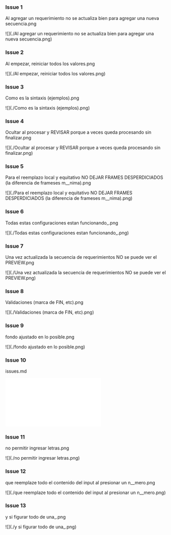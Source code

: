 ### Issue 1
Al agregar un requerimiento no se actualiza bien para agregar una nueva secuencia.png

![](./Al agregar un requerimiento no se actualiza bien para agregar una nueva secuencia.png)

### Issue 2
Al empezar, reiniciar todos los valores.png

![](./Al empezar, reiniciar todos los valores.png)

### Issue 3
Como es la sintaxis (ejemplos).png

![](./Como es la sintaxis (ejemplos).png)

### Issue 4
Ocultar al procesar y REVISAR porque a veces queda procesando sin finalizar.png

![](./Ocultar al procesar y REVISAR porque a veces queda procesando sin finalizar.png)

### Issue 5
Para el reemplazo local y equitativo NO DEJAR FRAMES DESPERDICIADOS (la diferencia de frameses m__nima).png

![](./Para el reemplazo local y equitativo NO DEJAR FRAMES DESPERDICIADOS (la diferencia de frameses m__nima).png)

### Issue 6
Todas estas configuraciones estan funcionando_.png

![](./Todas estas configuraciones estan funcionando_.png)

### Issue 7
Una vez actualizada la secuencia de requerimientos NO se puede ver el PREVIEW.png

![](./Una vez actualizada la secuencia de requerimientos NO se puede ver el PREVIEW.png)

### Issue 8
Validaciones (marca de FIN, etc).png

![](./Validaciones (marca de FIN, etc).png)

### Issue 9
fondo ajustado en lo posible.png

![](./fondo ajustado en lo posible.png)

### Issue 10
issues.md

![](./issues.md)

### Issue 11
no permitir ingresar letras.png

![](./no permitir ingresar letras.png)

### Issue 12
que reemplaze todo el contenido del input al presionar un n__mero.png

![](./que reemplaze todo el contenido del input al presionar un n__mero.png)

### Issue 13
y si figurar todo de una_.png

![](./y si figurar todo de una_.png)

